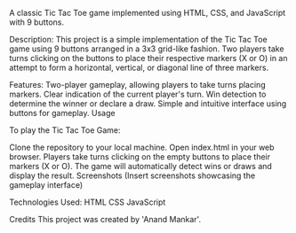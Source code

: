 A classic Tic Tac Toe game implemented using HTML, CSS, and JavaScript with 9 buttons.

Description:
This project is a simple implementation of the Tic Tac Toe game using 9 buttons arranged in a 3x3 grid-like fashion. Two players take turns clicking on the buttons to place their respective markers (X or O) in an attempt to form a horizontal, vertical, or diagonal line of three markers.

Features:
Two-player gameplay, allowing players to take turns placing markers.
Clear indication of the current player's turn.
Win detection to determine the winner or declare a draw.
Simple and intuitive interface using buttons for gameplay.
Usage

To play the Tic Tac Toe Game:

Clone the repository to your local machine.
Open index.html in your web browser.
Players take turns clicking on the empty buttons to place their markers (X or O).
The game will automatically detect wins or draws and display the result.
Screenshots
(Insert screenshots showcasing the gameplay interface)

Technologies Used:
HTML
CSS
JavaScript

Credits
This project was created by 'Anand Mankar'.